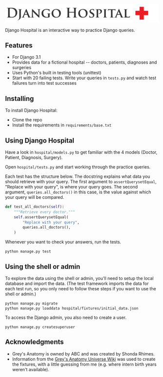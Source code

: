![Django Hospital](./django_hospital_logo.png)

Django Hospital is an interactive way to practice Django queries.

## Features

* For Django 3.1
* Provides data for a fictional hospital -- doctors, patients, diagnoses and surgeries
* Uses Python's built in testing tools (unittest)
* Start with 20 failing tests. Write your queries in `tests.py` and watch test failures turn into test successes

## Installing

To install Django Hospital:
* Clone the repo
* Install the requirements in `requirements/base.txt`

## Using Django Hospital

Have a look in `hospital/models.py` to get familiar with the 4 models (Doctor, Patient, Diagnosis, Surgery).

Open `hospital/tests.py` and start working through the practice queries.

Each test has the structure below. The docstring explains what data you should retrieve with your query. The first argument to `assertQuerysetEqual`, "Replace with your query", is where your query goes. The second argument, `queries.all_doctors()` in this case, is the value against which your query will be compared.
```python
def test_all_doctors(self):
    """Retrieve every doctor."""
    self.assertQuerysetEqual(
        "Replace with your query",
        queries.all_doctors(),
    )
```

Whenever you want to check your answers, run the tests.
```
python manage.py test
```

## Using the shell or admin

To explore the data using the shell or admin, you'll need to setup the local database and import the data. (The test framework imports the data for each test run, so you only need to follow these steps if you want to use the shell or admin.)

```
python manage.py migrate
python manage.py loaddata hospital/fixtures/initial_data.json
```

To access the Django admin, you also need to create a user.
```
python manage.py createsuperuser
```

## Acknowledgments

* Grey's Anatomy is owned by ABC and was created by Shonda Rhimes.
* Information from the [Grey's Anatomy Universe Wiki] was used to create the fixtures, with a little guessing from me (e.g. where intern birth years weren't available).

[issue]: https://github.com/ellen364/Django-Hospital/issues/new
[Grey's Anatomy Universe Wiki]: http://greysanatomy.wikia.com/wiki/Grey%27s_Anatomy_Universe_Wiki
